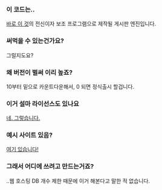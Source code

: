 ### 이 코드는..
[바로 이 것](https://github.com/estrella3/byWiki)의 전신이자 보조 프로그램으로 제작될 게시판 엔진입니다.
### 써먹을 수 있는건가요?
그럴지도요?
### 왜 버전이 벌써 이리 높죠?
10부터 밑으로 카운트다운해서, 0 되면 정식출시 할겁니다.
### 이거 설마 라이선스도 있나요
[네. 그렇습니다.](/LICENSE)
### 예시 사이트 있음?
[여기 있습니다!](https://piedots.xyz/b)
### 그래서 어디에 쓰려고 만드는거죠?
..웹 호스팅 DB 개수 제한 때문에 이거 해본다고 말한 적 없습니다.
